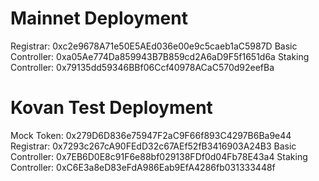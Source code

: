 # Mainnet Deployment

Registrar: 0xc2e9678A71e50E5AEd036e00e9c5caeb1aC5987D
Basic Controller: 0xa05Ae774Da859943B7B859cd2A6aD9F5f1651d6a
Staking Controller: 0x79135dd59346BBf06Ccf40978ACaC570d92eefBa

# Kovan Test Deployment

Mock Token: 0x279D6D836e75947F2aC9F66f893C4297B6Ba9e44
Registrar: 0x7293c267cA90FEdD32c67AEf52fB3416903A24B3
Basic Controller: 0x7EB6D0E8c91F6e88bf029138FDf0d04Fb78E43a4
Staking Controller: 0xC6E3a8eD83eFdA986Eab9EfA4286fb031333448f